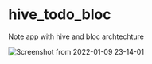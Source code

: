 # hive_todo_bloc
 
 Note app with hive and bloc archtechture
 
 ![Screenshot from 2022-01-09 23-14-01](https://user-images.githubusercontent.com/29290992/148694891-2526bc1a-ef62-42f4-a0d6-316607ac906e.png)
